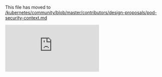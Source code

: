 This file has moved to [/kubernetes/community/blob/master/contributors/design-proposals/pod-security-context.md](https://github.com/kubernetes/community/blob/master/contributors/design-proposals/pod-security-context.md)


<!-- BEGIN MUNGE: GENERATED_ANALYTICS -->
[![Analytics](https://kubernetes-site.appspot.com/UA-36037335-10/GitHub/docs/proposals/pod-security-context.md?pixel)]()
<!-- END MUNGE: GENERATED_ANALYTICS -->
